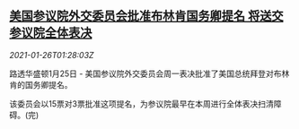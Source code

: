 <!--1611626055000-->
[美国参议院外交委员会批准布林肯国务卿提名 将送交参议院全体表决](https://cn.reuters.com/article/us-senate-blinken-nomination-0126-idCNKBS29V04V)
------

<div><i>2021-01-26T01:28:03Z</i></div><p>路透华盛顿1月25日 - 美国参议院外交委员会周一表决批准了美国总统拜登对布林肯的国务卿提名。</p><p>该委员会以15票对3票批准这项提名，为参议院最早在本周进行全体表决扫清障碍。(完)</p>
